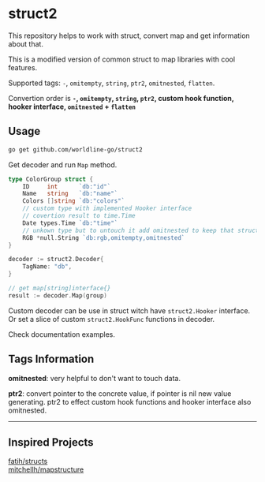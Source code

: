 # struct2

This repository helps to work with struct, convert map and get information about that.

This is a modified version of common struct to map libraries with cool features.

Supported tags: `-`, `omitempty`, `string`, `ptr2`, `omitnested`, `flatten`.

Convertion order is __`-`, `omitempty`, `string`, `ptr2`, custom hook function, hooker interface, `omitnested` + `flatten`__

## Usage

```sh
go get github.com/worldline-go/struct2
```

Get decoder and run `Map` method.

```go
type ColorGroup struct {
    ID     int      `db:"id"`
    Name   string   `db:"name"`
    Colors []string `db:"colors"`
    // custom type with implemented Hooker interface
    // covertion result to time.Time
    Date types.Time `db:"time"`
    // unkown type but to untouch it add omitnested to keep that struct type
    RGB *null.String `db:rgb,omitempty,omitnested`
}

decoder := struct2.Decoder{
    TagName: "db",
}

// get map[string]interface{}
result := decoder.Map(group)
```

Custom decoder can be use in struct witch have `struct2.Hooker` interface.  
Or set a slice of custom `struct2.HookFunc` functions in decoder.

Check documentation examples.

## Tags Information

__omitnested__: very helpful to don't want to touch data.

__ptr2__: convert pointer to the concrete value, if pointer is nil new value generating.
ptr2 to effect custom hook functions and hooker interface also omitnested.

---

## Inspired Projects

[fatih/structs](https://github.com/fatih/structs)  
[mitchellh/mapstructure](https://github.com/mitchellh/mapstructure)
